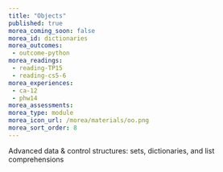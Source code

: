 ```yaml
---
title: "Objects"
published: true
morea_coming_soon: false
morea_id: dictionaries
morea_outcomes:
 - outcome-python
morea_readings:
 - reading-TP15
 - reading-cs5-6
morea_experiences:
 - ca-12
 - phw14
morea_assessments:
morea_type: module
morea_icon_url: /morea/materials/oo.png
morea_sort_order: 8
---
```


Advanced data & control structures: sets, dictionaries, and list comprehensions